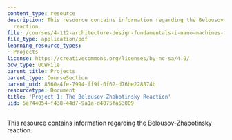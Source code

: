 ```yaml
---
content_type: resource
description: This resource contains information regarding the Belousov-Zhabotinsky
  reaction.
file: /courses/4-112-architecture-design-fundamentals-i-nano-machines-fall-2012/5e744054f43844d79a1ad4075fa53009_MIT4_112F12_Doc_Ex1_JB.pdf
file_type: application/pdf
learning_resource_types:
- Projects
license: https://creativecommons.org/licenses/by-nc-sa/4.0/
ocw_type: OCWFile
parent_title: Projects
parent_type: CourseSection
parent_uid: 8560a4fe-7994-ff9f-0f62-d76be228874b
resourcetype: Document
title: 'Project 1: The Belousov-Zhabotinsky Reaction'
uid: 5e744054-f438-44d7-9a1a-d4075fa53009
---
```

This resource contains information regarding the Belousov-Zhabotinsky reaction.
